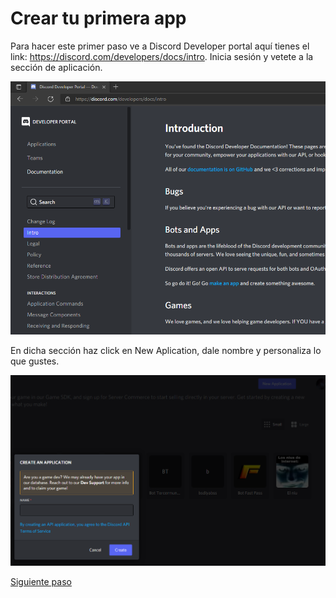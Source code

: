 # Crear tu primera app

Para hacer este primer paso ve a Discord Developer portal aquí tienes el link: https://discord.com/developers/docs/intro. Inicia sesión y vetete a la sección de aplicación.

![paso1.1](https://github.com/VictorFloresJuarez/Bots-de-Discord/blob/main/Recursos/paso1.1.png?raw=true)


En dicha sección haz click en New Aplication, dale nombre y personaliza lo que gustes.

![paso1.2](https://github.com/VictorFloresJuarez/Bots-de-Discord/blob/main/Recursos/paso1.2.png?raw=true)




[Siguiente paso](https://github.com/VictorFloresJuarez/Bots-de-Discord/blob/main/Documentaci%C3%B3n/Crear%20bot%20a%20partir%20de%20la%20app.md)
